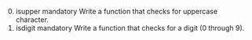 0. isupper mandatory
Write a function that checks for uppercase character.
1. isdigit mandatory
Write a function that checks for a digit (0 through 9).